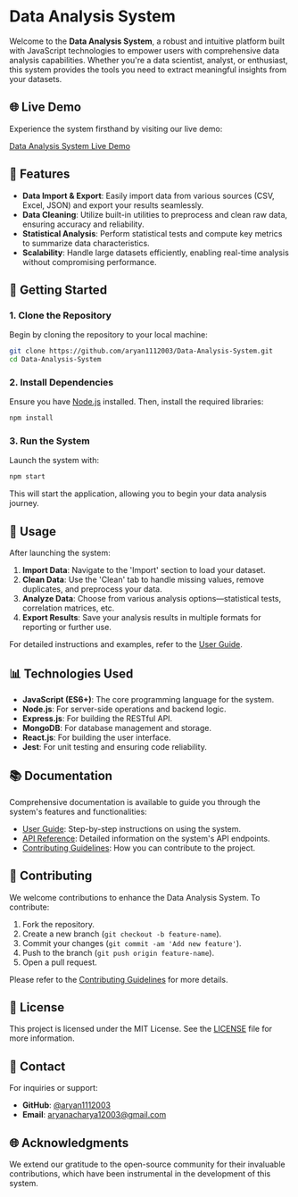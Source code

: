 # Data Analysis System

Welcome to the **Data Analysis System**, a robust and intuitive platform built with JavaScript technologies to empower users with comprehensive data analysis capabilities. Whether you're a data scientist, analyst, or enthusiast, this system provides the tools you need to extract meaningful insights from your datasets.

## 🌐 Live Demo

Experience the system firsthand by visiting our live demo:

[Data Analysis System Live Demo](https://lovely-hamster-9a161c.netlify.app/)

## 🌟 Features

- **Data Import & Export**: Easily import data from various sources (CSV, Excel, JSON) and export your results seamlessly.
- **Data Cleaning**: Utilize built-in utilities to preprocess and clean raw data, ensuring accuracy and reliability.
- **Statistical Analysis**: Perform statistical tests and compute key metrics to summarize data characteristics.
- **Scalability**: Handle large datasets efficiently, enabling real-time analysis without compromising performance.

## 🚀 Getting Started

### 1. Clone the Repository

Begin by cloning the repository to your local machine:

```bash
git clone https://github.com/aryan1112003/Data-Analysis-System.git
cd Data-Analysis-System
```

### 2. Install Dependencies

Ensure you have [Node.js](https://nodejs.org/) installed. Then, install the required libraries:

```bash
npm install
```

### 3. Run the System

Launch the system with:

```bash
npm start
```

This will start the application, allowing you to begin your data analysis journey.

## 📝 Usage

After launching the system:

1. **Import Data**: Navigate to the 'Import' section to load your dataset.
2. **Clean Data**: Use the 'Clean' tab to handle missing values, remove duplicates, and preprocess your data.
3. **Analyze Data**: Choose from various analysis options—statistical tests, correlation matrices, etc.
4. **Export Results**: Save your analysis results in multiple formats for reporting or further use.

For detailed instructions and examples, refer to the [User Guide](docs/user_guide.md).

## 📊 Technologies Used

- **JavaScript (ES6+)**: The core programming language for the system.
- **Node.js**: For server-side operations and backend logic.
- **Express.js**: For building the RESTful API.
- **MongoDB**: For database management and storage.
- **React.js**: For building the user interface.
- **Jest**: For unit testing and ensuring code reliability.

## 📚 Documentation

Comprehensive documentation is available to guide you through the system's features and functionalities:

- [User Guide](docs/user_guide.md): Step-by-step instructions on using the system.
- [API Reference](docs/api_reference.md): Detailed information on the system's API endpoints.
- [Contributing Guidelines](docs/contributing.md): How you can contribute to the project.

## 🤝 Contributing

We welcome contributions to enhance the Data Analysis System. To contribute:

1. Fork the repository.
2. Create a new branch (`git checkout -b feature-name`).
3. Commit your changes (`git commit -am 'Add new feature'`).
4. Push to the branch (`git push origin feature-name`).
5. Open a pull request.

Please refer to the [Contributing Guidelines](docs/contributing.md) for more details.

## 📝 License

This project is licensed under the MIT License. See the [LICENSE](LICENSE) file for more information.

## 📧 Contact

For inquiries or support:

- **GitHub**: [@aryan1112003](https://github.com/aryan1112003)
- **Email**: aryanacharya12003@gmail.com

## 🌐 Acknowledgments

We extend our gratitude to the open-source community for their invaluable contributions, which have been instrumental in the development of this system.

